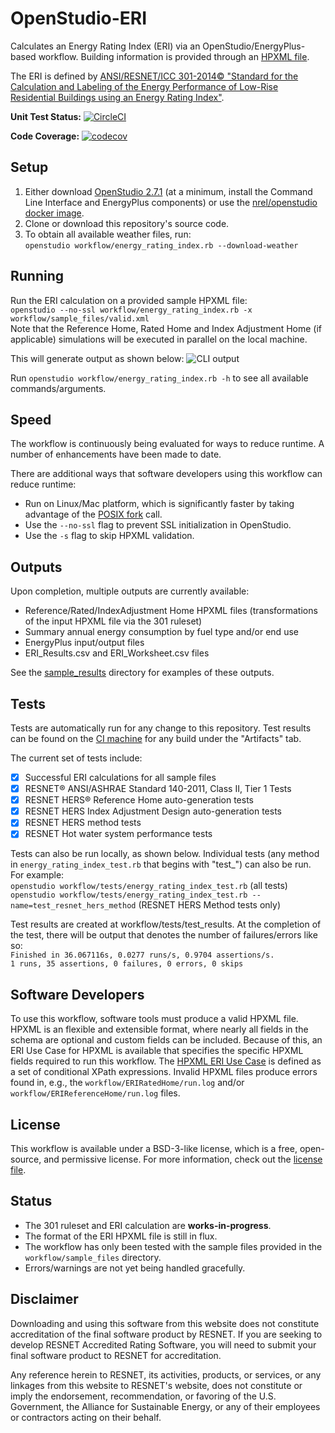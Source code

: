 OpenStudio-ERI
===============

Calculates an Energy Rating Index (ERI) via an OpenStudio/EnergyPlus-based workflow. Building information is provided through an [HPXML file](https://hpxml.nrel.gov/).

The ERI is defined by [ANSI/RESNET/ICC 301-2014© "Standard for the Calculation and Labeling of the Energy Performance of Low-Rise Residential Buildings using an Energy Rating Index"](http://www.resnet.us/blog/ansiresneticc-standard-301-2014-january-15-2016/).

**Unit Test Status:** [![CircleCI](https://circleci.com/gh/NREL/OpenStudio-ERI/tree/master.svg?style=svg)](https://circleci.com/gh/NREL/OpenStudio-ERI/tree/master)

**Code Coverage:** [![codecov](https://codecov.io/gh/NREL/OpenStudio-ERI/branch/master/graph/badge.svg?token=HpCKohTsLI)](https://codecov.io/gh/NREL/OpenStudio-ERI)

## Setup

1. Either download [OpenStudio 2.7.1](https://github.com/NREL/OpenStudio/releases/tag/v2.7.1) (at a minimum, install the Command Line Interface and EnergyPlus components) or use the [nrel/openstudio docker image](https://hub.docker.com/r/nrel/openstudio).
2. Clone or download this repository's source code. 
3. To obtain all available weather files, run:  
```openstudio workflow/energy_rating_index.rb --download-weather``` 

## Running

Run the ERI calculation on a provided sample HPXML file:  
```openstudio --no-ssl workflow/energy_rating_index.rb -x workflow/sample_files/valid.xml```  
Note that the Reference Home, Rated Home and Index Adjustment Home (if applicable) simulations will be executed in parallel on the local machine.

This will generate output as shown below:
![CLI output](https://user-images.githubusercontent.com/5861765/46991458-4e8f1480-d0c3-11e8-8234-22ed4bb4f383.png)

Run `openstudio workflow/energy_rating_index.rb -h` to see all available commands/arguments.

## Speed

The workflow is continuously being evaluated for ways to reduce runtime. A number of enhancements have been made to date.

There are additional ways that software developers using this workflow can reduce runtime:
* Run on Linux/Mac platform, which is significantly faster by taking advantage of the [POSIX fork](https://en.wikipedia.org/wiki/Fork_(system_call)) call.
* Use the `--no-ssl` flag to prevent SSL initialization in OpenStudio.
* Use the `-s` flag to skip HPXML validation.

## Outputs

Upon completion, multiple outputs are currently available:
* Reference/Rated/IndexAdjustment Home HPXML files (transformations of the input HPXML file via the 301 ruleset)
* Summary annual energy consumption by fuel type and/or end use
* EnergyPlus input/output files
* ERI_Results.csv and ERI_Worksheet.csv files

See the [sample_results](https://github.com/NREL/OpenStudio-ERI/tree/master/workflow/sample_results) directory for examples of these outputs.

## Tests

Tests are automatically run for any change to this repository. Test results can be found on the [CI machine](https://circleci.com/gh/NREL/OpenStudio-ERI) for any build under the "Artifacts" tab.

The current set of tests include:
- [x] Successful ERI calculations for all sample files
- [x] RESNET® ANSI/ASHRAE Standard 140-2011, Class II, Tier 1 Tests
- [x] RESNET HERS® Reference Home auto-generation tests
- [x] RESNET HERS Index Adjustment Design auto-generation tests
- [x] RESNET HERS method tests
- [x] RESNET Hot water system performance tests

Tests can also be run locally, as shown below. Individual tests (any method in `energy_rating_index_test.rb` that begins with "test_") can also be run. For example:  
```openstudio workflow/tests/energy_rating_index_test.rb``` (all tests)  
```openstudio workflow/tests/energy_rating_index_test.rb --name=test_resnet_hers_method``` (RESNET HERS Method tests only)

Test results are created at workflow/tests/test_results. At the completion of the test, there will be output that denotes the number of failures/errors like so:  
```Finished in 36.067116s, 0.0277 runs/s, 0.9704 assertions/s.```  
```1 runs, 35 assertions, 0 failures, 0 errors, 0 skips```

## Software Developers

To use this workflow, software tools must produce a valid HPXML file. HPXML is an flexible and extensible format, where nearly all fields in the schema are optional and custom fields can be included. Because of this, an ERI Use Case for HPXML is available that specifies the specific HPXML fields required to run this workflow. The [HPXML ERI Use Case](https://github.com/NREL/OpenStudio-ERI/blob/master/measures/301EnergyRatingIndexRuleset/resources/301validator.rb) is defined as a set of conditional XPath expressions. Invalid HPXML files produce errors found in, e.g., the `workflow/ERIRatedHome/run.log` and/or `workflow/ERIReferenceHome/run.log` files.

## License

This workflow is available under a BSD-3-like license, which is a free, open-source, and permissive license. For more information, check out the [license file](https://github.com/NREL/OpenStudio-ERI/blob/master/LICENSE.md).

## Status

*	The 301 ruleset and ERI calculation are **works-in-progress**. 
* The format of the ERI HPXML file is still in flux.
*	The workflow has only been tested with the sample files provided in the `workflow/sample_files` directory.
*	Errors/warnings are not yet being handled gracefully.

## Disclaimer

Downloading and using this software from this website does not constitute accreditation of the final software product by RESNET.  If you are seeking to develop RESNET Accredited Rating Software, you will need to submit your final software product to RESNET for accreditation.

Any reference herein to RESNET, its activities, products, or services, or any linkages from this website to RESNET's website, does not constitute or imply the endorsement, recommendation, or favoring of the U.S. Government, the Alliance for Sustainable Energy, or any of their employees or contractors acting on their behalf.
